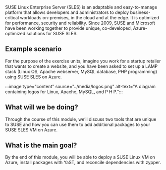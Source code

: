 SUSE Linux Enterprise Server (SLES) is an adaptable and easy-to-manage platform that allows developers and administrators to deploy business-critical workloads on-premises, in the cloud and at the edge. It is optimized for performance, security and reliability. Since 2009, SUSE and Microsoft have been working together to provide unique, co-developed, Azure-optimized solutions for SUSE SLES. 

## Example scenario
For the purpose of the exercise units, imagine you work for a startup retailer that wants to create a website, and you have been asked to set up a LAMP stack (Linux OS, Apache webserver, MySQL database, PHP programming) using SUSE SLES on Azure.

:::image type="content" source="../media/logos.png" alt-text="A diagram containing logos for Linux, Apache, MySQL, and P H P.":::

## What will we be doing?
Through the course of this module, we’ll discuss two tools that are unique to SUSE and how you can use them to add additional packages to your SUSE SLES VM on Azure.

## What is the main goal?
By the end of this module, you will be able to deploy a SUSE Linux VM on Azure, install packages with YaST, and reconcile dependencies with zypper.
